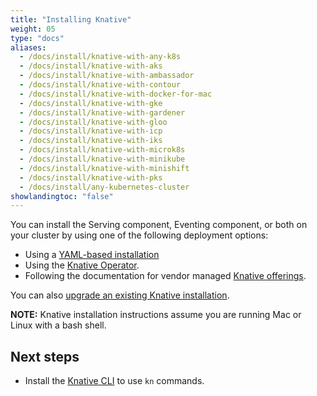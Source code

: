 ```yaml
---
title: "Installing Knative"
weight: 05
type: "docs"
aliases:
  - /docs/install/knative-with-any-k8s
  - /docs/install/knative-with-aks
  - /docs/install/knative-with-ambassador
  - /docs/install/knative-with-contour
  - /docs/install/knative-with-docker-for-mac
  - /docs/install/knative-with-gke
  - /docs/install/knative-with-gardener
  - /docs/install/knative-with-gloo
  - /docs/install/knative-with-icp
  - /docs/install/knative-with-iks
  - /docs/install/knative-with-microk8s
  - /docs/install/knative-with-minikube
  - /docs/install/knative-with-minishift
  - /docs/install/knative-with-pks
  - /docs/install/any-kubernetes-cluster
showlandingtoc: "false"
---
```


You can install the Serving component, Eventing component, or both on your cluster by using one of the following deployment options:

- Using a [YAML-based installation](./prerequisites.md)
- Using the [Knative Operator](./knative-with-operators).
- Following the documentation for vendor managed [Knative offerings](../knative-offerings).

You can also [upgrade an existing Knative installation](./upgrade-installation).

**NOTE:** Knative installation instructions assume you are running Mac or Linux with a bash shell.
<!-- TODO: Link to provisioning guide for advanced installation -->

## Next steps

- Install the [Knative CLI](../client/install-kn) to use `kn` commands.
